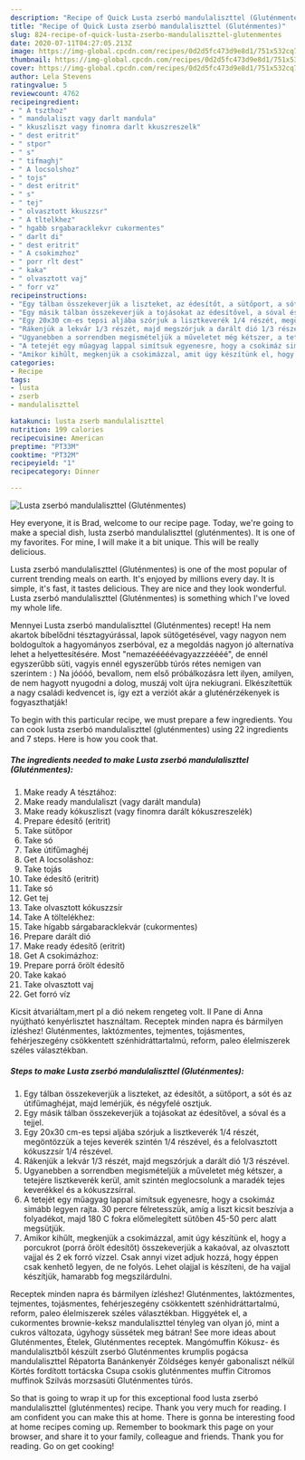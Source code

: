 ```yaml
---
description: "Recipe of Quick Lusta zserbó mandulaliszttel (Gluténmentes)"
title: "Recipe of Quick Lusta zserbó mandulaliszttel (Gluténmentes)"
slug: 824-recipe-of-quick-lusta-zserbo-mandulaliszttel-glutenmentes
date: 2020-07-11T04:27:05.213Z
image: https://img-global.cpcdn.com/recipes/0d2d5fc473d9e8d1/751x532cq70/lusta-zserbo-mandulaliszttel-glutenmentes-recept-foto.jpg
thumbnail: https://img-global.cpcdn.com/recipes/0d2d5fc473d9e8d1/751x532cq70/lusta-zserbo-mandulaliszttel-glutenmentes-recept-foto.jpg
cover: https://img-global.cpcdn.com/recipes/0d2d5fc473d9e8d1/751x532cq70/lusta-zserbo-mandulaliszttel-glutenmentes-recept-foto.jpg
author: Lela Stevens
ratingvalue: 5
reviewcount: 4762
recipeingredient:
- " A tszthoz"
- " mandulaliszt vagy darlt mandula"
- " kkuszliszt vagy finomra darlt kkuszreszelk"
- " dest eritrit"
- " stpor"
- " s"
- " tifmaghj"
- " A locsolshoz"
- " tojs"
- " dest eritrit"
- " s"
- " tej"
- " olvasztott kkuszzsr"
- " A tltelkhez"
- " hgabb srgabaracklekvr cukormentes"
- " darlt di"
- " dest eritrit"
- " A csokimzhoz"
- " porr rlt dest"
- " kaka"
- " olvasztott vaj"
- " forr vz"
recipeinstructions:
- "Egy tálban összekeverjük a liszteket, az édesítőt, a sütőport, a sót és az útifűmaghéjat, majd lemérjük, és négyfelé osztjuk."
- "Egy másik tálban összekeverjük a tojásokat az édesítővel, a sóval és a tejjel."
- "Egy 20x30 cm-es tepsi aljába szórjuk a lisztkeverék 1/4 részét, megöntözzük a tejes keverék szintén 1/4 részével, és a felolvasztott kókuszzsír 1/4 részével."
- "Rákenjük a lekvár 1/3 részét, majd megszórjuk a darált dió 1/3 részével."
- "Ugyanebben a sorrendben megismételjük a műveletet még kétszer, a tetejére lisztkeverék kerül, amit szintén meglocsolunk a maradék tejes keverékkel és a kókuszzsírral."
- "A tetejét egy műagyag lappal simítsuk egyenesre, hogy a csokimáz simább legyen rajta. 30 percre félretesszük, amíg a liszt kicsit beszívja a folyadékot, majd 180 C fokra előmelegített sütőben 45-50 perc alatt megsütjük."
- "Amikor kihűlt, megkenjük a csokimázzal, amit úgy készítünk el, hogy a porcukrot (porrá őrölt édesítőt) összekeverjük a kakaóval, az olvasztott vajjal és 2 ek forró vízzel. Csak annyi vizet adjuk hozzá, hogy éppen csak kenhető legyen, de ne folyós. Lehet olajjal is készíteni, de ha vajjal készítjük, hamarabb fog megszilárdulni."
categories:
- Recipe
tags:
- lusta
- zserb
- mandulaliszttel

katakunci: lusta zserb mandulaliszttel 
nutrition: 199 calories
recipecuisine: American
preptime: "PT33M"
cooktime: "PT32M"
recipeyield: "1"
recipecategory: Dinner

---
```



![Lusta zserbó mandulaliszttel (Gluténmentes)](https://img-global.cpcdn.com/recipes/0d2d5fc473d9e8d1/751x532cq70/lusta-zserbo-mandulaliszttel-glutenmentes-recept-foto.jpg)

Hey everyone, it is Brad, welcome to our recipe page. Today, we're going to make a special dish, lusta zserbó mandulaliszttel (gluténmentes). It is one of my favorites. For mine, I will make it a bit unique. This will be really delicious.

Lusta zserbó mandulaliszttel (Gluténmentes) is one of the most popular of current trending meals on earth. It's enjoyed by millions every day. It is simple, it's fast, it tastes delicious. They are nice and they look wonderful. Lusta zserbó mandulaliszttel (Gluténmentes) is something which I've loved my whole life.

Mennyei Lusta zserbó mandulaliszttel (Gluténmentes) recept! Ha nem akartok bíbelődni tésztagyúrással, lapok sütögetésével, vagy nagyon nem boldogultok a hagyományos zserbóval, ez a megoldás nagyon jó alternatíva lehet a helyettesítésére. Most &#34;nemazééééévagyazzzéééé&#34;, de ennél egyszerűbb süti, vagyis ennél egyszerűbb túrós rétes nemigen van szerintem : ) Na jóóóó, bevallom, nem első próbálkozásra lett ilyen, amilyen, de nem hagyott nyugodni a dolog, muszáj volt újra nekiugrani. Elkészítettük a nagy családi kedvencet is, így ezt a verziót akár a gluténérzékenyek is fogyaszthatják!


To begin with this particular recipe, we must prepare a few ingredients. You can cook lusta zserbó mandulaliszttel (gluténmentes) using 22 ingredients and 7 steps. Here is how you cook that.

<!--inarticleads1-->

##### The ingredients needed to make Lusta zserbó mandulaliszttel (Gluténmentes):

1. Make ready  A tésztához:
1. Make ready  mandulaliszt (vagy darált mandula)
1. Make ready  kókuszliszt (vagy finomra darált kókuszreszelék)
1. Prepare  édesítő (eritrit)
1. Take  sütőpor
1. Take  só
1. Take  útifűmaghéj
1. Get  A locsoláshoz:
1. Take  tojás
1. Take  édesítő (eritrit)
1. Take  só
1. Get  tej
1. Take  olvasztott kókuszzsír
1. Take  A töltelékhez:
1. Take  hígabb sárgabaracklekvár (cukormentes)
1. Prepare  darált dió
1. Make ready  édesítő (eritrit)
1. Get  A csokimázhoz:
1. Prepare  porrá őrölt édesítő
1. Take  kakaó
1. Take  olvasztott vaj
1. Get  forró víz


Kicsit átvariáltam,mert pl a dió nekem rengeteg volt. Il Pane di Anna nyújtható kenyérlisztet használtam. Receptek minden napra és bármilyen ízléshez! Gluténmentes, laktózmentes, tejmentes, tojásmentes, fehérjeszegény csökkentett szénhidráttartalmú, reform, paleo élelmiszerek széles választékban. 

<!--inarticleads2-->

##### Steps to make Lusta zserbó mandulaliszttel (Gluténmentes):

1. Egy tálban összekeverjük a liszteket, az édesítőt, a sütőport, a sót és az útifűmaghéjat, majd lemérjük, és négyfelé osztjuk.
1. Egy másik tálban összekeverjük a tojásokat az édesítővel, a sóval és a tejjel.
1. Egy 20x30 cm-es tepsi aljába szórjuk a lisztkeverék 1/4 részét, megöntözzük a tejes keverék szintén 1/4 részével, és a felolvasztott kókuszzsír 1/4 részével.
1. Rákenjük a lekvár 1/3 részét, majd megszórjuk a darált dió 1/3 részével.
1. Ugyanebben a sorrendben megismételjük a műveletet még kétszer, a tetejére lisztkeverék kerül, amit szintén meglocsolunk a maradék tejes keverékkel és a kókuszzsírral.
1. A tetejét egy műagyag lappal simítsuk egyenesre, hogy a csokimáz simább legyen rajta. 30 percre félretesszük, amíg a liszt kicsit beszívja a folyadékot, majd 180 C fokra előmelegített sütőben 45-50 perc alatt megsütjük.
1. Amikor kihűlt, megkenjük a csokimázzal, amit úgy készítünk el, hogy a porcukrot (porrá őrölt édesítőt) összekeverjük a kakaóval, az olvasztott vajjal és 2 ek forró vízzel. Csak annyi vizet adjuk hozzá, hogy éppen csak kenhető legyen, de ne folyós. Lehet olajjal is készíteni, de ha vajjal készítjük, hamarabb fog megszilárdulni.


Receptek minden napra és bármilyen ízléshez! Gluténmentes, laktózmentes, tejmentes, tojásmentes, fehérjeszegény csökkentett szénhidráttartalmú, reform, paleo élelmiszerek széles választékban. Higgyétek el, a cukormentes brownie-keksz mandulaliszttel tényleg van olyan jó, mint a cukros változata, úgyhogy süssétek meg bátran! See more ideas about Gluténmentes, Ételek, Gluténmentes receptek. Mangómuffin Kókusz- és mandulalisztből készült zserbó Gluténmentes krumplis pogácsa mandulaliszttel Répatorta Banánkenyér Zöldséges kenyér gabonaliszt nélkül Körtés fordított tortácska Csupa csokis gluténmentes muffin Citromos muffinok Szilvás morzsasüti Gluténmentes túrós. 

So that is going to wrap it up for this exceptional food lusta zserbó mandulaliszttel (gluténmentes) recipe. Thank you very much for reading. I am confident you can make this at home. There is gonna be interesting food at home recipes coming up. Remember to bookmark this page on your browser, and share it to your family, colleague and friends. Thank you for reading. Go on get cooking!
